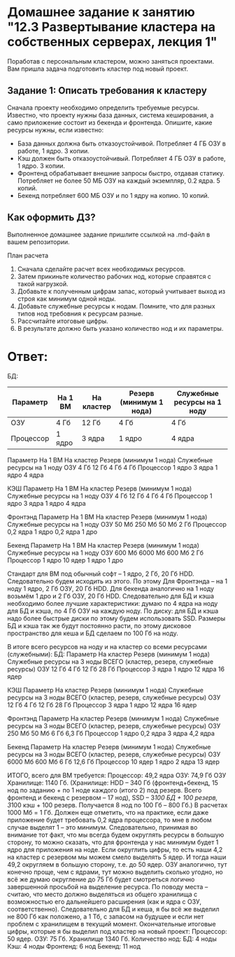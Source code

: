 # Домашнее задание к занятию "12.3 Развертывание кластера на собственных серверах, лекция 1"
Поработав с персональным кластером, можно заняться проектами. Вам пришла задача подготовить кластер под новый проект.

## Задание 1: Описать требования к кластеру
Сначала проекту необходимо определить требуемые ресурсы. Известно, что проекту нужны база данных, система кеширования, а само приложение состоит из бекенда и фронтенда. Опишите, какие ресурсы нужны, если известно:

* База данных должна быть отказоустойчивой. Потребляет 4 ГБ ОЗУ в работе, 1 ядро. 3 копии.
* Кэш должен быть отказоустойчивый. Потребляет 4 ГБ ОЗУ в работе, 1 ядро. 3 копии.
* Фронтенд обрабатывает внешние запросы быстро, отдавая статику. Потребляет не более 50 МБ ОЗУ на каждый экземпляр, 0.2 ядра. 5 копий.
* Бекенд потребляет 600 МБ ОЗУ и по 1 ядру на копию. 10 копий.

## Как оформить ДЗ?

Выполненное домашнее задание пришлите ссылкой на .md-файл в вашем репозитории.

План расчета
1. Сначала сделайте расчет всех необходимых ресурсов.
2. Затем прикиньте количество рабочих нод, которые справятся с такой нагрузкой.
3. Добавьте к полученным цифрам запас, который учитывает выход из строя как минимум одной ноды.
4. Добавьте служебные ресурсы к нодам. Помните, что для разных типов нод требовния к ресурсам разные.
5. Рассчитайте итоговые цифры.
6. В результате должно быть указано количество нод и их параметры.


# Ответ: 

БД:

|Параметр | На 1 ВМ | На кластер | Резерв (минимум 1 нода) | Служебные ресурсы на 1 ноду|
|-------- | ------- | ---------- | ----------------------- |---------|
|ОЗУ|4 Гб|12 Гб|4 Гб|4 Гб|
|Процессор|1 ядро|3 ядра|1 ядро|4 ядра|

Параметр	На 1 ВМ	На кластер	Резерв (минимум 1 нода)	Служебные ресурсы на 1 ноду
ОЗУ	4 Гб	12 Гб	4 Гб	4 Гб
Процессор	1 ядро	3 ядра	1 ядро	4 ядра

КЭШ
Параметр	На 1 ВМ	На кластер	Резерв (минимум 1 нода)	Служебные ресурсы на 1 ноду
ОЗУ	4 Гб	12 Гб	4 Гб	4 Гб
Процессор	1 ядро	3 ядра	1 ядро	4 ядра

Фронтэнд
Параметр	На 1 ВМ	На кластер	Резерв (минимум 1 нода)	Служебные ресурсы на 1 ноду
ОЗУ	50 Мб	250 Мб	50 Мб	2 Гб
Процессор	0,2 ядра	1 ядро	0,2 ядра	1 дро

Бекенд
Параметр	На 1 ВМ	На кластер	Резерв (минимум 1 нода)	Служебные ресурсы на 1 ноду
ОЗУ	600 Мб	6000 Мб	600 Мб	2 Гб
Процессор	1 ядро	10 ядер	1 ядро	1 дро

Стандарт для ВМ под обычный софт – 1 ядро, 2 Гб, 20 Гб HDD. Следовательно будем исходить из этого. По этому 
Для Фронтэнда – на 1 ноду 1 ядро, 2 Гб ОЗУ, 20 Гб HDD.
Для бекенда аналогично на 1 ноду возьмём 1 дро и 2 Гб ОЗУ, 20 Гб HDD.
Следовательно для БД и кэша необходимо более лучшие характеристики: думаю по 4 ядра на ноду для БД и кэша, по 4 Гб ОЗУ на каждую ноду. По диску: для БД и кэша надо более быстрые диски по этому будем использовать SSD. Размеры БД и кэша так же будут постоянно расти, по этому дисковое пространство для кеша и БД сделаем по 100 Гб на ноду.

В итоге всего ресурсов на ноду и на кластер со всеми ресурсами (служебными):
БД:
Параметр	На кластер	Резерв (минимум 1 нода)	Служебные ресурсы на 3 ноды	ВСЕГО (кластер, резерв, служебные ресурсы)
ОЗУ	12 Гб	4 Гб	12 Гб	28 Гб
Процессор	3 ядра	1 ядро	12 ядра	16 ядер

КЭШ
Параметр	На кластер	Резерв (минимум 1 нода)	Служебные ресурсы на 3 ноды	ВСЕГО (кластер, резерв, служебные ресурсы)
ОЗУ	12 Гб	4 Гб	12 Гб	28 Гб
Процессор	3 ядра	1 ядро	12 ядра	16 ядер

Фронтэнд
Параметр	На кластер	Резерв (минимум 1 нода)	Служебные ресурсы на 3 ноды	ВСЕГО (кластер, резерв, служебные ресурсы)
ОЗУ	250 Мб	50 Мб	6 Гб	6,3 Гб
Процессор	1 ядро	0,2 ядра	3 ядра	4,2 ядра

Бекенд
Параметр	На кластер	Резерв (минимум 1 нода)	Служебные ресурсы на 3 ноды	ВСЕГО (кластер, резерв, служебные ресурсы)
ОЗУ	6000 Мб	600 Мб	6 Гб	12,6 Гб
Процессор	10 ядер	1 ядро	2 ядра	13 ядер

ИТОГО, всего для ВМ требуется: 
Процессор: 49,2 ядра
ОЗУ: 74,9 Гб ОЗУ
Хранилище: 1140 Гб. (Хранилище: HDD – 340 Гб (фронтенд+бекенд, 15 нод по заданию + по 1 ноде каждого (итого 2) под резерв. Всего фронтенд и бекенд с резервом – 17 нод), SSD – 3*100 БД + 100 резерв, 3*100 кэш + 100 резерв. Получается 8 нод по 100 Гб – 800 Гб.)
В расчетах 1000 Мб = 1 Гб.
Должен еще отметить, что на практике, если даже приложение будет требовать 0,2 ядра процессора, то мне в любом случае выделят 1 – это минимум. Следовательно, принимая во внимание тот факт, что мы всегда будем округлять ресурсы в большую сторону, то можно сказать, что для фронтенда у нас минимум будет 1 ядро для приложения на ноде. Если округлить цифры, то есть наши 4,2 на кластер с резервом мы можем смело выделять 5 ядер. И тогда наши 49,2 округляем в большую сторону, т.е. до 50 ядер.
ОЗУ аналогично, тут конечно проще, чем с ядрами, тут можно выделить сколько угодно, но всё же думаю округление до 75 Гб будет смотреться логично завершенной просьбой на выделение ресурса.
По поводу места – считаю, что место должно выделяться из общего хранилища с возможностью его дальнейшего расширения (как и ядра с ОЗУ, соответственно). Следовательно для БД и кеша, я бы всё же выделил не 800 Гб как положено, а 1 Тб, с запасом на будущее и если нет проблем с хранилищем в текущий момент.
Окончательные итоговые цифры, которые я бы выделил под кластер на новый проект:
Процессор: 50 ядер.
ОЗУ: 75 Гб.
Хранилище 1340 Гб.
Количество нод: 
БД: 4 ноды
Кэш: 4 ноды
Фронтенд: 6 нод
Бекенд: 11 нод
